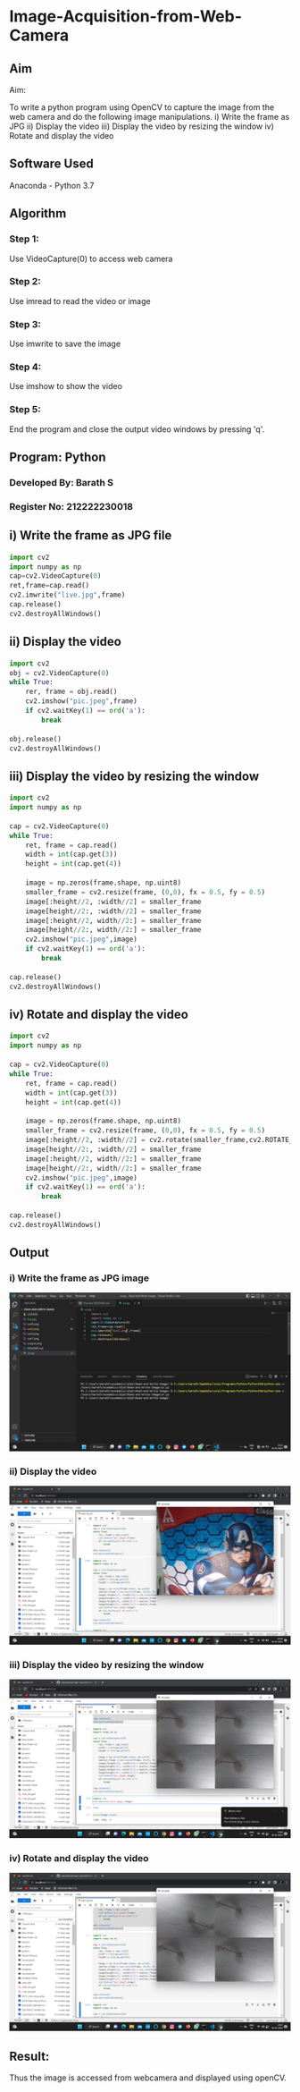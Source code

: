 # Image-Acquisition-from-Web-Camera
## Aim
 
Aim:
 
To write a python program using OpenCV to capture the image from the web camera and do the following image manipulations.
i) Write the frame as JPG 
ii) Display the video 
iii) Display the video by resizing the window
iv) Rotate and display the video

## Software Used
Anaconda - Python 3.7
## Algorithm
### Step 1:
Use VideoCapture(0) to access web camera

### Step 2:
Use imread to read the video or image

### Step 3:
Use imwrite to save the image


### Step 4:
Use imshow to show the video


### Step 5:
End the program and close the output video windows by pressing 'q'.

## Program: Python
### Developed By: Barath S
### Register No: 212222230018

## i) Write the frame as JPG file
```python
import cv2
import numpy as np
cap=cv2.VideoCapture(0)
ret,frame=cap.read()
cv2.imwrite("live.jpg",frame) 
cap.release() 
cv2.destroyAllWindows()
```



## ii) Display the video
```python
import cv2
obj = cv2.VideoCapture(0)
while True:
    rer, frame = obj.read()
    cv2.imshow("pic.jpeg",frame)
    if cv2.waitKey(1) == ord('a'):
        break
    
obj.release()
cv2.destroyAllWindows()
```



## iii) Display the video by resizing the window
```python
import cv2
import numpy as np

cap = cv2.VideoCapture(0)
while True:
    ret, frame = cap.read()
    width = int(cap.get(3))
    height = int(cap.get(4))
    
    image = np.zeros(frame.shape, np.uint8)
    smaller_frame = cv2.resize(frame, (0,0), fx = 0.5, fy = 0.5)
    image[:height//2, :width//2] = smaller_frame
    image[height//2:, :width//2] = smaller_frame
    image[:height//2, width//2:] = smaller_frame
    image[height//2:, width//2:] = smaller_frame
    cv2.imshow("pic.jpeg",image)
    if cv2.waitKey(1) == ord('a'):
        break
    
cap.release()
cv2.destroyAllWindows()
```




## iv) Rotate and display the video
```python
import cv2
import numpy as np

cap = cv2.VideoCapture(0)
while True:
    ret, frame = cap.read()
    width = int(cap.get(3))
    height = int(cap.get(4))
    
    image = np.zeros(frame.shape, np.uint8)
    smaller_frame = cv2.resize(frame, (0,0), fx = 0.5, fy = 0.5)
    image[:height//2, :width//2] = cv2.rotate(smaller_frame,cv2.ROTATE_180)
    image[height//2:, :width//2] = smaller_frame
    image[:height//2, width//2:] = smaller_frame
    image[height//2:, width//2:] = smaller_frame
    cv2.imshow("pic.jpeg",image)
    if cv2.waitKey(1) == ord('a'):
        break
    
cap.release()
cv2.destroyAllWindows()
```









## Output

### i) Write the frame as JPG image
![model](out4.png)


### ii) Display the video
![model](out1.png)

### iii) Display the video by resizing the window
![model](out3.png)



### iv) Rotate and display the video
![model](out2.png)





## Result:
Thus the image is accessed from webcamera and displayed using openCV.
